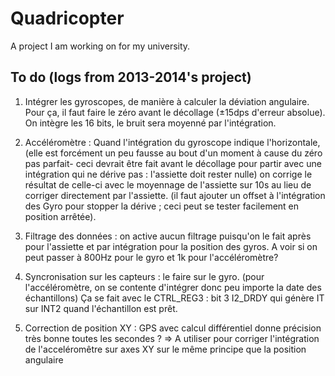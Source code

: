 Quadricopter
============

A project I am working on for my university.

## To do (logs from 2013-2014's project)
1. Intégrer les gyroscopes, de manière à calculer la déviation angulaire. Pour ça, il faut faire le zéro avant le décollage (±15dps d'erreur absolue).  On intègre les 16 bits, le bruit sera moyenné par l'intégration.

2. Accéléromètre : Quand l'intégration du gyroscope indique l'horizontale, (elle est forcément un peu fausse au bout d'un moment à cause du zéro pas parfait- ceci devrait être fait avant le décollage pour partir avec une intégration qui ne dérive pas : l'assiette doit rester nulle) on corrige le résultat de celle-ci avec le moyennage de l'assiette sur 10s au lieu de corriger directement par l'assiette. (il faut ajouter un offset à l'intégration des Gyro pour stopper la dérive ; ceci peut se tester facilement en position arrêtée).

3. Filtrage des données : on active aucun filtrage puisqu'on le fait après pour l'assiette et par intégration pour la position des gyros. A voir si on peut passer à 800Hz pour le gyro et 1k pour l'accéléromètre?

4. Syncronisation sur les capteurs : le faire sur le gyro. (pour l'accéléromètre, on se contente d'intégrer donc peu importe la date des échantillons) Ça se fait avec le CTRL_REG3 : bit 3 I2_DRDY qui génère IT sur INT2 quand l'échantillon est prêt.

5. Correction de position XY : GPS avec calcul différentiel donne précision très bonne toutes les secondes ? => A utiliser pour corriger l'intégration de l'acceléromêtre sur axes XY sur le même principe que la position angulaire